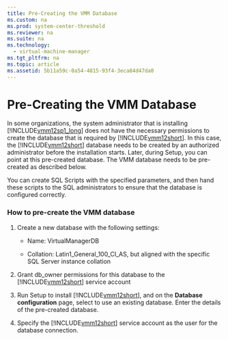 ```yaml
---
title: Pre-Creating the VMM Database
ms.custom: na
ms.prod: system-center-threshold
ms.reviewer: na
ms.suite: na
ms.technology: 
  - virtual-machine-manager
ms.tgt_pltfrm: na
ms.topic: article
ms.assetid: 5b11a59c-0a54-4815-93f4-3eca84d47da0
---
```

# Pre-Creating the VMM Database
In some organizations, the system administrator that is installing [!INCLUDE[vmm12sp1_long](../../Token/vmm12sp1_long_md.md)] does not have the necessary permissions to create the database that is required by [!INCLUDE[vmm12short](../../Token/vmm12short_md.md)]. In this case, the [!INCLUDE[vmm12short](../../Token/vmm12short_md.md)] database needs to be created by an authorized administrator before the installation starts. Later, during Setup, you can point at this pre\-created database. The VMM database needs to be pre\-created as described below.

You can create SQL Scripts with the specified parameters, and then hand these scripts to the SQL administrators to ensure that the database is configured correctly.

### How to pre\-create the VMM database

1.  Create a new database with the following settings:

    -   Name: VirtualManagerDB

    -   Collation: Latin1\_General\_100\_CI\_AS, but aligned with the specific SQL Server instance collation

2.  Grant db\_owner permissions for this database to the [!INCLUDE[vmm12short](../../Token/vmm12short_md.md)] service account

3.  Run Setup to install [!INCLUDE[vmm12short](../../Token/vmm12short_md.md)], and on the **Database configuration** page, select to use an existing database. Enter the details of the pre\-created database.

4.  Specify the [!INCLUDE[vmm12short](../../Token/vmm12short_md.md)] service account as the user for the database connection.


